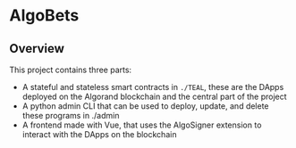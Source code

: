 # AlgoBets

## Overview
This project contains three parts:
* A stateful and stateless smart contracts in `./TEAL`, these are the DApps deployed on the Algorand blockchain and the central part of the project
* A python admin CLI that can be used to deploy, update, and delete these programs in ./admin
* A frontend made with Vue, that uses the AlgoSigner extension to interact with the DApps on the blockchain